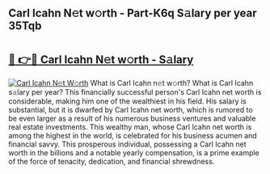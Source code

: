 ## Carl Icahn N𝚎t w𝚘rth - Part-K6q S𝚊lary per year 35Tqb

# <h2><a href="http://gc46qro.nevu.top/?p=Carl+Icahn">🔗 👉🔴 Carl Icahn N𝚎t w𝚘rth - S𝚊lary</a></h2>

[![Carl Icahn N𝚎t W𝚘rth](https://i.imgur.com/Oavwk0R.jpeg)](http://gc46qro.nevu.top/?p=Carl+Icahn)
What is Carl Icahn n𝚎t w𝚘rth? What is Carl Icahn s𝚊lary per year?
This financially successful person's Carl Icahn net worth is considerable, making him one of the wealthiest in his field. His salary is substantial, but it is dwarfed by Carl Icahn net worth, which is rumored to be even larger as a result of his numerous business ventures and valuable real estate investments. This wealthy man, whose Carl Icahn net worth is among the highest in the world, is celebrated for his business acumen and financial savvy. This prosperous individual, possessing a Carl Icahn net worth in the billions and a notable yearly compensation, is a prime example of the force of tenacity, dedication, and financial shrewdness.
